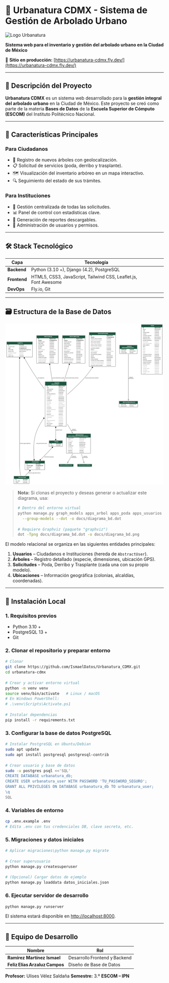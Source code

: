 # 🌳 Urbanatura CDMX - Sistema de Gestión de Arbolado Urbano

![Logo Urbanatura](https://urbanatura-cdmx.fly.dev/static/img/logo_urbanatura.png)

**Sistema web para el inventario y gestión del arbolado urbano en la Ciudad de México**

🔗 **Sitio en producción:** [https://urbanatura-cdmx.fly.dev/](https://urbanatura-cdmx.fly.dev/)

---

## 📝 Descripción del Proyecto

**Urbanatura CDMX** es un sistema web desarrollado para la **gestión integral del arbolado urbano** en la Ciudad de México. Este proyecto se creó como parte de la materia **Bases de Datos** de la **Escuela Superior de Cómputo (ESCOM)** del Instituto Politécnico Nacional.

---

## 🌟 Características Principales

### Para Ciudadanos

* 📍 Registro de nuevos árboles con geolocalización.
* 📋 Solicitud de servicios (poda, derribo y trasplante).
* 🗺️ Visualización del inventario arbóreo en un mapa interactivo.
* 🔍 Seguimiento del estado de sus trámites.

### Para Instituciones

* 🏢 Gestión centralizada de todas las solicitudes.
* 📊 Panel de control con estadísticas clave.
* 📄 Generación de reportes descargables.
* 👥 Administración de usuarios y permisos.

---

## 🛠️ Stack Tecnológico

| Capa         | Tecnología                                                      |
| ------------ | --------------------------------------------------------------- |
| **Backend**  | Python (3.10 +), Django (4.2), PostgreSQL                       |
| **Frontend** | HTML5, CSS3, JavaScript, Tailwind CSS, Leaflet.js, Font Awesome |
| **DevOps**   | Fly.io, Git                                                     |

---

## 🗃️ Estructura de la Base de Datos

![Diagrama de Base de Datos](backend/diagrama_bd.png)

> **Nota:** Si clonas el proyecto y deseas generar o actualizar este diagrama, usa:
>
> ```bash
> # Dentro del entorno virtual
> python manage.py graph_models apps_arbol apps_poda apps_usuarios \
>   --group-models --dot -o docs/diagrama_bd.dot
>
> # Requiere Graphviz (paquete "graphviz")
> dot -Tpng docs/diagrama_bd.dot -o docs/diagrama_bd.png
> ```

El modelo relacional se organiza en las siguientes entidades principales:

1. **Usuarios** – Ciudadanos e Instituciones (hereda de `AbstractUser`).
2. **Árboles** – Registro detallado (especie, dimensiones, ubicación GPS).
3. **Solicitudes** – Poda, Derribo y Trasplante (cada una con su propio modelo).
4. **Ubicaciones** – Información geográfica (colonias, alcaldías, coordenadas).

---

## 🚀 Instalación Local

### 1. Requisitos previos

* Python 3.10 +
* PostgreSQL 13 +
* Git

### 2. Clonar el repositorio y preparar entorno

```bash
# Clonar
git clone https://github.com/IsmaelDatos/Urbanatura_CDMX.git
cd urbanatura-cdmx

# Crear y activar entorno virtual
python -m venv venv
source venv/bin/activate   # Linux / macOS
# En Windows PowerShell:
# .\venv\Scripts\Activate.ps1

# Instalar dependencias
pip install -r requirements.txt
```

### 3. Configurar la base de datos PostgreSQL

```bash
# Instalar PostgreSQL en Ubuntu/Debian
sudo apt update
sudo apt install postgresql postgresql-contrib

# Crear usuario y base de datos
sudo -u postgres psql <<'SQL'
CREATE DATABASE urbanatura_db;
CREATE USER urbanatura_user WITH PASSWORD 'TU_PASSWORD_SEGURO';
GRANT ALL PRIVILEGES ON DATABASE urbanatura_db TO urbanatura_user;
\q
SQL
```

### 4. Variables de entorno

```bash
cp .env.example .env
# Edita .env con tus credenciales DB, clave secreta, etc.
```

### 5. Migraciones y datos iniciales

```bash
# Aplicar migraciones\python manage.py migrate

# Crear superusuario
python manage.py createsuperuser

# (Opcional) Cargar datos de ejemplo
python manage.py loaddata datos_iniciales.json
```

### 6. Ejecutar servidor de desarrollo

```bash
python manage.py runserver
```

El sistema estará disponible en [http://localhost:8000](http://localhost:8000).

---

## 👥 Equipo de Desarrollo

| Nombre                         | Rol                           |
| ------------------------------ | ----------------------------- |
| **Ramírez Martínez Ismael**    | Desarrollo Frontend y Backend |
| **Feliz Elías Arzaluz Campos** | Diseño de Base de Datos       |

**Profesor:** Ulises Vélez Saldaña
**Semestre:** 3.º
**ESCOM – IPN**

